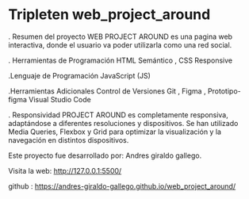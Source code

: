 # Tripleten web_project_around

. Resumen del proyecto
WEB PROJECT AROUND es una pagina web interactiva, donde el usuario va poder utilizarla como una red social.

. Herramientas de Programación
HTML Semántico , CSS Responsive

.Lenguaje de Programación
JavaScript (JS)

.Herramientas Adicionales
Control de Versiones Git , Figma , Prototipo-figma
Visual Studio Code

. Responsividad
PROJECT AROUND es completamente responsiva, adaptándose a diferentes resoluciones y dispositivos. Se han utilizado Media Queries, Flexbox y Grid para optimizar la visualización y la navegación en distintos dispositivos.

Este proyecto fue desarrollado por:
Andres giraldo gallego.

Visita la web:
http://127.0.0.1:5500/

github :
https://andres-giraldo-gallego.github.io/web_project_around/
